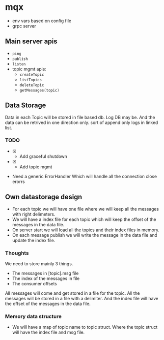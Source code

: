 # mqx

- env vars based on config file
- grpc server

## Main server apis

- `ping`
- `publish`
- `listen`
- topic mgmt apis:
  - `createTopic`
  - `listTopics`
  - `deleteTopic`
  - `getMessages(topic)`

## Data Storage

Data in each Topic will be stored in file based db. Log DB may be.
And the data can be retrived in one direction only. sort of append only logs in linked list.

### TODO

- [x] - Add graceful shutdown
- [x] - Add topic mgmt

- Need a generic ErrorHandler
  Which will handle all the connection close erorrs

## Own datastorage design

- For each topic we will have one file where we will keep all the messages with right delimeters.
- We will have a index file for each topic which will keep the offset of the messages in the data file.
- On server start we will load all the topics and their index files in memory.
- On each message publish we will write the message in the data file and update the index file.

### Thoughts

We need to store mainly 3 things.

- The messages in [topic].msg file
- The index of the messages in file
- The consumer offsets

All messages will come and get stored in a file for the topic. All the messages will be stored in a file with a delimiter. And the index file will have the offset of the messages in the data file.

### Memory data structure

- We will have a map of topic name to topic struct. Where the topic struct will have the index file and msg file.

